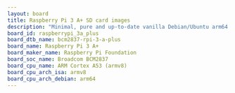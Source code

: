 ```yaml
---
layout: board
title: Raspberry Pi 3 A+ SD card images
description: "Minimal, pure and up-to-date vanilla Debian/Ubuntu arm64 SD card images for Raspberry Pi 3 A+ by Raspberry Pi Foundation, SoC: Broadcom BCM2837, CPU ISA: armv8"
board_id: raspberrypi_3a_plus
board_dtb_name: bcm2837-rpi-3-a-plus
board_name: Raspberry Pi 3 A+
board_maker_name: Raspberry Pi Foundation
board_soc_name: Broadcom BCM2837
board_cpu_name: ARM Cortex A53 (armv8)
board_cpu_arch_isa: armv8
board_cpu_arch_debian: arm64
---
```

